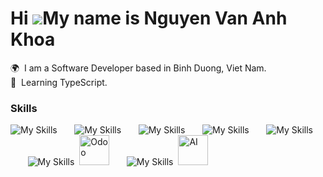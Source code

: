 # Hi ![](https://user-images.githubusercontent.com/18350557/176309783-0785949b-9127-417c-8b55-ab5a4333674e.gif)My name is Nguyen Van Anh Khoa

🌍 &nbsp;I am a Software Developer based in Binh Duong, Viet Nam.<br>
🧠 &nbsp;Learning TypeScript.
<br/>

### Skills

![My Skills](https://skillicons.dev/icons?i=html,css)&nbsp;&nbsp;&nbsp;&nbsp;&nbsp;&nbsp;&nbsp;![My Skills](https://skillicons.dev/icons?i=js,bootstrap)&nbsp;&nbsp;&nbsp;&nbsp;&nbsp;&nbsp;&nbsp;![My Skills](https://skillicons.dev/icons?i=react,redux)&nbsp;&nbsp;&nbsp;&nbsp;&nbsp;&nbsp;&nbsp;![My Skills](https://skillicons.dev/icons?i=next,tailwind)&nbsp;&nbsp;&nbsp;&nbsp;&nbsp;&nbsp;&nbsp;![My Skills](https://skillicons.dev/icons?i=express,mongodb)&nbsp;&nbsp;&nbsp;&nbsp;&nbsp;&nbsp;&nbsp;![My Skills](https://skillicons.dev/icons?i=python)&nbsp;&nbsp;<a href="https://khoa-dev-one.vercel.app/tech/odoo.webp" target="_blank"><img src="https://khoa-dev-one.vercel.app/tech/odoo.webp" alt="Odoo" width="48" height="48"></a>&nbsp;&nbsp;&nbsp;&nbsp;&nbsp;&nbsp;&nbsp;![My Skills](https://skillicons.dev/icons?i=scss)&nbsp;&nbsp;<a href="https://khoa-dev-one.vercel.app/tech/AI.webp" target="_blank"><img src="https://khoa-dev-one.vercel.app/tech/AI.webp" alt="AI" width="48" height="48"></a>
